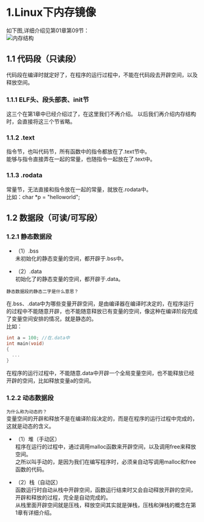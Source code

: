 
# 1.Linux下内存镜像  
  如下图,详细介绍见第01章第09节：  
 ![内存结构](https://i.loli.net/2019/03/12/5c87a4183365b.jpg) 
 
 
## 1.1 代码段（只读段）
  代码段在编译时就定好了，在程序的运行过程中，不能在代码段去开辟空间，以及释放空间。

### 1.1.1 ELF头、段头部表、init节
  这三个在第1章中已经介绍过了，在这里我们不再介绍。
  以后我们再介绍内存结构时，会直接将这三个节省略。

### 1.1.2 .text
  指令节，也叫代码节，所有函数中的指令都放在了.text节中。  
  能够与指令直接弄在一起的常量，也随指令一起放在了.text中。  

### 1.1.3 .rodata
  常量节，无法直接和指令放在一起的常量，就放在.rodata中。  
  比如：char *p = "helloworld";  

## 1.2 数据段（可读/可写段）

### 1.2.1 静态数据段

+ （1）.bss  
  未初始化的静态变量的空间，都开辟于.bss中。  

+ （2）.data  
  初始化了的静态变量的空间，都开辟于.data。  

`静态数据段的静态二字是什么意思？`  

  在.bss、.data中为哪些变量开辟空间，是由编译器在编译时决定的，在程序运行的过程中不能随意开辟，也不能随意释放已有变量的空间，像这种在编译阶段完成了变量空间安排的情况，就是静态的。  
  比如：	
  ```c
  int a = 100; //在.data中
  int main(void)
  {
    ...
  }
  ```

  在程序的运行过程中，不能随意.data中开辟一个全局变量空间，也不能释放已经开辟的空间，比如释放变量a的空间。  

### 1.2.2 动态数据段

`为什么称为动态的？`  
变量空间的开辟和释放不是在编译阶段决定的，而是在程序的运行过程中完成的，这就是动态的含义。  

+ （1）堆（手动区）  
  程序在运行的过程中，通过调用malloc函数来开辟空间，以及调用free来释放空间。  
  之所以叫手动的，是因为我们在编写程序时，必须亲自动写调用malloc和free函数的代码。  

+ （2）栈（自动区）  
    函数运行时自动从栈中开辟空间，函数运行结束时又会自动释放开辟的空间，开辟和释放的过程，完全是自动完成的。  
    从栈里面开辟空间就是压栈，释放空间其实就是弹栈，压栈和弹栈的概念在第1章有详细介绍。  
	
